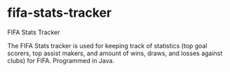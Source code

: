 # fifa-stats-tracker
FIFA Stats Tracker

The FIFA Stats tracker is used for keeping track of statistics (top goal scorers, top assist makers, and amount of wins, draws, and losses against clubs) for FIFA.
Programmed in Java.
